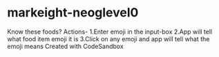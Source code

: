# markeight-neoglevel0
Know these foods?
Actions-
1.Enter emoji in the input-box
2.App will tell what food item emoji it is
3.Click on any emoji and app will tell what the emoji means
Created with CodeSandbox
